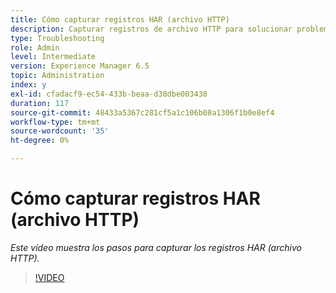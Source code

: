 ```yaml
---
title: Cómo capturar registros HAR (archivo HTTP)
description: Capturar registros de archivo HTTP para solucionar problemas relacionados con la red
type: Troubleshooting
role: Admin
level: Intermediate
version: Experience Manager 6.5
topic: Administration
index: y
exl-id: cfadacf9-ec54-433b-beaa-d38dbe003438
duration: 117
source-git-commit: 48433a5367c281cf5a1c106b08a1306f1b0e8ef4
workflow-type: tm+mt
source-wordcount: '35'
ht-degree: 0%

---
```


# Cómo capturar registros HAR (archivo HTTP)

*Este vídeo muestra los pasos para capturar los registros HAR (archivo HTTP).*

>[!VIDEO](https://video.tv.adobe.com/v/3417174?quality=12&learn=on&captions=spa)

